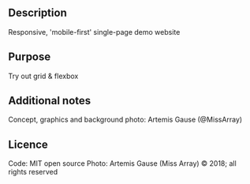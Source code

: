## Description
Responsive, 'mobile-first' single-page demo website

## Purpose
Try out grid & flexbox

## Additional notes
Concept, graphics and background photo: Artemis Gause (@MissArray)

## Licence
Code: MIT open source
Photo: Artemis Gause (Miss Array) © 2018; all rights reserved
